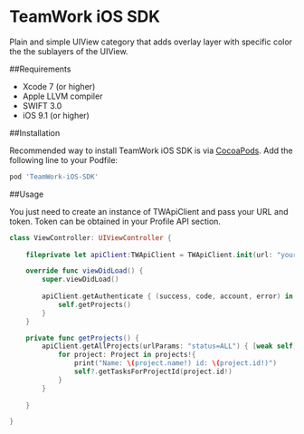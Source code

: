 TeamWork iOS SDK
===============

Plain and simple UIView category that adds overlay layer with specific color the the sublayers of the UIView.

##Requirements

* Xcode 7 (or higher)
* Apple LLVM compiler
* SWIFT 3.0
* iOS 9.1 (or higher)

##Installation

Recommended way to install TeamWork iOS SDK is via [CocoaPods](http://cocoapods.org/). Add the following line to your Podfile:

```ruby
pod 'TeamWork-iOS-SDK'
```

##Usage

You just need to create an instance of TWApiClient and pass your URL and token. Token can be obtained in your Profile API section.

```swift
class ViewController: UIViewController {
    
    fileprivate let apiClient:TWApiClient = TWApiClient.init(url: "your_url", token: "your_token")

    override func viewDidLoad() {
        super.viewDidLoad()
        
        apiClient.getAuthenticate { (success, code, account, error) in
            self.getProjects()
        }
    }

    private func getProjects() {
        apiClient.getAllProjects(urlParams: "status=ALL") { [weak self] (success, code, projects, error) in
            for project: Project in projects!{
                print("Name: \(project.name!) id: \(project.id!)")
                self?.getTasksForProjectId(project.id!)
            }
        }
        
    }

}
```

